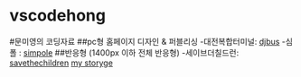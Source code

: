 # vscodehong
#문미영의 코딩자료
##pc형 홈페이지 디자인 & 퍼블리싱
-대전복합터미널: <a href='https://lalasuka.github.io/vscodehong/djbus(html0803)/index.html'>djbus</a>
-심폴 : <a href='https://lalasuka.github.io/vscodehong/simpol0808/index.html'>simpole</a>
##반응형 (1400px 이하 전체 반응형)
-세이브더칠드런: <a href='https://lalasuka.github.io/vscodehong/children/index.html'>savethechildren</a>
<a href='https://lalasuka.github.io/vscodehong/'>my storyge</a>
